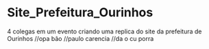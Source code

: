 # Site_Prefeitura_Ourinhos
4 colegas em um evento criando uma replica do site da prefeitura de Ourinhos
//opa bão
//paulo carencia
//da o cu porra
